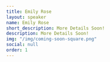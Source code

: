 ```yaml
---
title: Emily Rose
layout: speaker
name: Emily Rose
short_description: More Details Soon!
description: More Details Soon!
img: "/img/coming-soon-square.png"
social: null
order: 1
---
```



